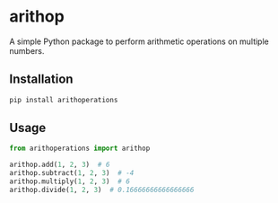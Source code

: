 # arithop

A simple Python package to perform arithmetic operations on multiple numbers.

## Installation

```bash
pip install arithoperations
```

## Usage

```python
from arithoperations import arithop

arithop.add(1, 2, 3)  # 6
arithop.subtract(1, 2, 3)  # -4
arithop.multiply(1, 2, 3)  # 6
arithop.divide(1, 2, 3)  # 0.16666666666666666
```